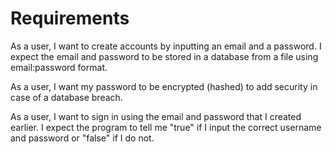 # Requirements

As a user, I want to create accounts by inputting an email and a password. I expect the email and password to be stored in a database from a file using email:password format.

As a user, I want my password to be encrypted (hashed) to add security in case of a database breach.

As a user, I want to sign in using the email and password that I created earlier. I expect the program to tell me "true" if I input the correct username and password or "false" if I do not.
